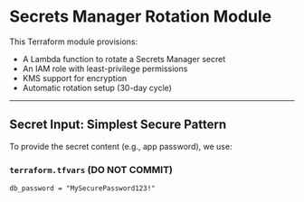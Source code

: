 # Secrets Manager Rotation Module

This Terraform module provisions:
- A Lambda function to rotate a Secrets Manager secret
- An IAM role with least-privilege permissions
- KMS support for encryption
- Automatic rotation setup (30-day cycle)

---

## Secret Input: Simplest Secure Pattern

To provide the secret content (e.g., app password), we use:

### `terraform.tfvars` (DO NOT COMMIT)

```hcl
db_password = "MySecurePassword123!"

